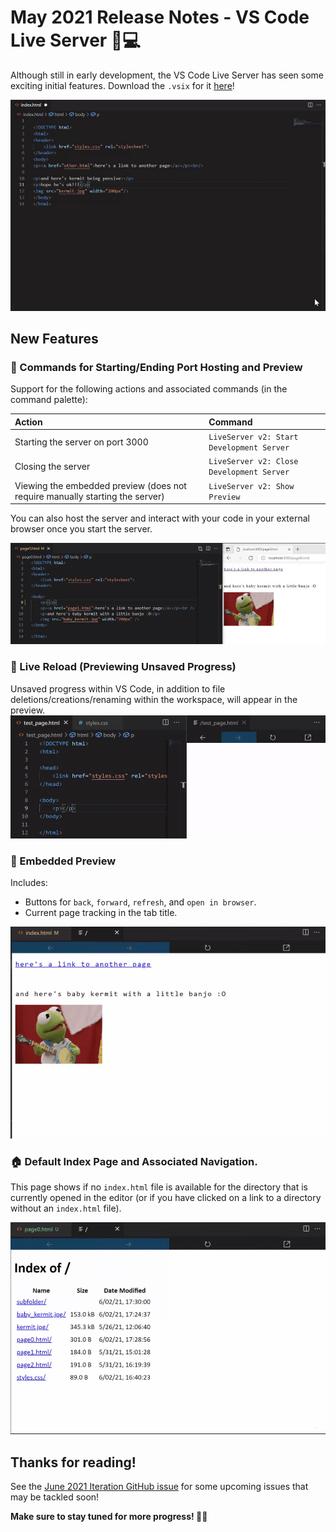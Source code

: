 # May 2021 Release Notes - VS Code Live Server 📡💻

Although still in early development, the VS Code Live Server has seen some
exciting initial features. Download the `.vsix` for it
[here](https://github.com/andreamah/VS-Code-LiveServer-V2-Extension/releases/tag/0.1)!

![Live Reload Demo With Screencast Mode](./images/v0_1/live-server-v0_1-overview.gif)

## New Features

### 📣 Commands for Starting/Ending Port Hosting and Preview

Support for the following actions and associated commands (in the command
palette):

| Action                                                                       | Command                                   |
| :--------------------------------------------------------------------------- | :---------------------------------------- |
| Starting the server on port 3000                                             | `LiveServer v2: Start Development Server` |
| Closing the server                                                           | `LiveServer v2: Close Development Server` |
| Viewing the embedded preview (does not require manually starting the server) | `LiveServer v2: Show Preview`             |

You can also host the server and interact with your code in your external
browser once you start the server.

![Browser Support Demo](./images/v0_1/browser-support-demo.gif)

### 🚀 Live Reload (Previewing Unsaved Progress)

Unsaved progress within VS Code, in addition to file
deletions/creations/renaming within the workspace, will appear in the preview.
![Live Reload Demo](./images/v0_1/live-preview.gif)

### 👀 Embedded Preview

Includes:

-   Buttons for `back`, `forward`, `refresh`, and `open in browser`.
-   Current page tracking in the tab title.

![Page Navigation Demo](./images/v0_1/nav-demo.gif)

### 🏠 Default Index Page and Associated Navigation.

This page shows if no `index.html` file is available for the directory that is
currently opened in the editor (or if you have clicked on a link to a directory
without an `index.html` file).

![Index Page Demo](./images/v0_1/index-page-demo.gif)

## Thanks for reading!

See the
[June 2021 Iteration GitHub issue](https://github.com/microsoft/vscode/issues/124608)
for some upcoming issues that may be tackled soon!

**Make sure to stay tuned for more progress! 🐸💡**
